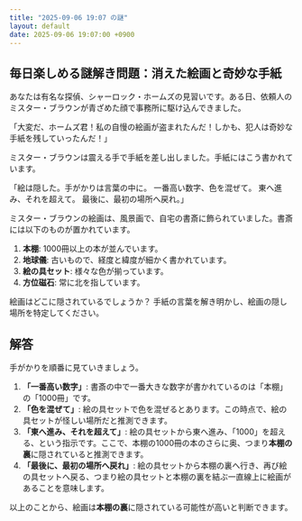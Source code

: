 ```yaml
---
title: "2025-09-06 19:07 の謎"
layout: default
date: 2025-09-06 19:07:00 +0900
---
```

## 毎日楽しめる謎解き問題：消えた絵画と奇妙な手紙

あなたは有名な探偵、シャーロック・ホームズの見習いです。ある日、依頼人のミスター・ブラウンが青ざめた顔で事務所に駆け込んできました。

「大変だ、ホームズ君！私の自慢の絵画が盗まれたんだ！しかも、犯人は奇妙な手紙を残していったんだ！」

ミスター・ブラウンは震える手で手紙を差し出しました。手紙にはこう書かれています。

「絵は隠した。手がかりは言葉の中に。
一番高い数字、色を混ぜて。
東へ進み、それを超えて。
最後に、最初の場所へ戻れ。」

ミスター・ブラウンの絵画は、風景画で、自宅の書斎に飾られていました。書斎には以下のものが置かれています。

1.  **本棚**: 1000冊以上の本が並んでいます。
2.  **地球儀**: 古いもので、経度と緯度が細かく書かれています。
3.  **絵の具セット**: 様々な色が揃っています。
4.  **方位磁石**: 常に北を指しています。

絵画はどこに隠されているでしょうか？
手紙の言葉を解き明かし、絵画の隠し場所を特定してください。

## 解答

手がかりを順番に見ていきましょう。

1.  **「一番高い数字」**: 書斎の中で一番大きな数字が書かれているのは「本棚」の「1000冊」です。
2.  **「色を混ぜて」**: 絵の具セットで色を混ぜるとあります。この時点で、絵の具セットが怪しい場所だと推測できます。
3.  **「東へ進み、それを超えて」**: 絵の具セットから東へ進み、「1000」を超える、という指示です。ここで、本棚の1000冊の本のさらに奥、つまり**本棚の裏**に隠されていると推測できます。
4.  **「最後に、最初の場所へ戻れ」**: 絵の具セットから本棚の裏へ行き、再び絵の具セットへ戻る、つまり絵の具セットと本棚の裏を結ぶ一直線上に絵画があることを意味します。

以上のことから、絵画は**本棚の裏**に隠されている可能性が高いと判断できます。
